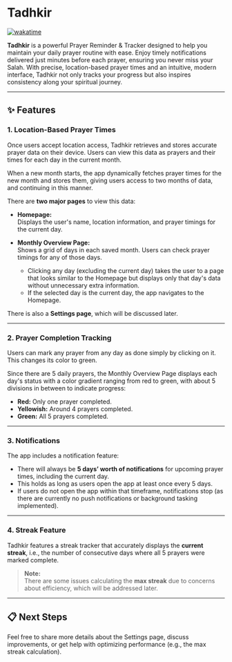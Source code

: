 # Tadhkir

[![wakatime](https://wakatime.com/badge/github/Haaffiiizzz/Tadhkir.svg)](https://wakatime.com/badge/github/Haaffiiizzz/Tadhkir)

**Tadhkir** is a powerful Prayer Reminder & Tracker designed to help you maintain your daily prayer routine with ease. Enjoy timely notifications delivered just minutes before each prayer, ensuring you never miss your Salah. With precise, location-based prayer times and an intuitive, modern interface, Tadhkir not only tracks your progress but also inspires consistency along your spiritual journey.

---

## ✨ Features

### 1. Location-Based Prayer Times
Once users accept location access, Tadhkir retrieves and stores accurate prayer data on their device. Users can view this data as prayers and their times for each day in the current month.

When a new month starts, the app dynamically fetches prayer times for the new month and stores them, giving users access to two months of data, and continuing in this manner.

There are **two major pages** to view this data:

- **Homepage:**  
  Displays the user's name, location information, and prayer timings for the current day.

- **Monthly Overview Page:**  
  Shows a grid of days in each saved month. Users can check prayer timings for any of those days.  
  - Clicking any day (excluding the current day) takes the user to a page that looks similar to the Homepage but displays only that day's data without unnecessary extra information.  
  - If the selected day is the current day, the app navigates to the Homepage.

There is also a **Settings page**, which will be discussed later.

---

### 2. Prayer Completion Tracking
Users can mark any prayer from any day as done simply by clicking on it. This changes its color to green.

Since there are 5 daily prayers, the Monthly Overview Page displays each day's status with a color gradient ranging from red to green, with about 5 divisions in between to indicate progress:

- **Red:** Only one prayer completed.
- **Yellowish:** Around 4 prayers completed.
- **Green:** All 5 prayers completed.

---

### 3. Notifications
The app includes a notification feature:

- There will always be **5 days’ worth of notifications** for upcoming prayer times, including the current day.
- This holds as long as users open the app at least once every 5 days.
- If users do not open the app within that timeframe, notifications stop (as there are currently no push notifications or background tasking implemented).

---

### 4. Streak Feature
Tadhkir features a streak tracker that accurately displays the **current streak**, i.e., the number of consecutive days where all 5 prayers were marked complete.

> **Note:**  
> There are some issues calculating the **max streak** due to concerns about efficiency, which will be addressed later.

---

## 📋 Next Steps
Feel free to share more details about the Settings page, discuss improvements, or get help with optimizing performance (e.g., the max streak calculation).
